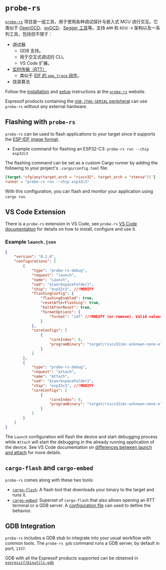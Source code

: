 # `probe-rs`

[`probe-rs`][probe-rs] 项目是一组工具，用于使用各种调试探针与嵌入式 MCU 进行交互。它类似于 [OpenOCD][openocd]、[pyOCD][pyocd]、[Segger 工具][segger-tools]等。支持 `ARM` 和 `RISC-V` 架构以及一系列工具，包括但不限于：

- 调试器
  - GDB 支持。
  - 用于交互式调试的 CLI。
  - VS Code 扩展。
- [实时传输（RTT）][rtt]
  - 类似于 [IDF 的 `app_trace` 组件][app-trace-idf]。
- 烧录算法

Follow the [installation][prober-rs-installation] and [setup][prober-rs-setup] instructions at the [`probe-rs`][probe-rs] website.

Espressif products containing the [`USB-JTAG-SERIAL` peripheral][usb-jtag-serial] can use `probe-rs` without any external hardware.

[probe-rs]: https://probe.rs/
[openocd]: https://openocd.org/
[pyocd]: https://pyocd.io/
[segger-tools]: https://www.segger.com/
[app-trace-idf]: https://docs.espressif.com/projects/esp-idf/en/latest/esp32/api-guides/app_trace.html
[rtt]: https://wiki.segger.com/RTT
[prober-rs-installation]: https://probe.rs/docs/getting-started/installation/
[prober-rs-setup]: https://probe.rs/docs/getting-started/probe-setup/
[usb-jtag-serial]: index.md#usb-jtag-serial-peripheral

## Flashing with `probe-rs`

`probe-rs` can be used to flash applications to your target since it supports the [ESP-IDF image format][idf-image].
  - Example command for flashing an ESP32-C3: `probe-rs run --chip esp32c3`

The flashing command can be set as a custom Cargo runner by adding the following to your project's `.cargo/config.toml` file:

```toml
[target.'cfg(any(target_arch = "riscv32", target_arch = "xtensa"))']
runner = "probe-rs run --chip esp32c3"
```

With this configuration, you can flash and monitor your application using `cargo run`.

[idf-image]: https://docs.espressif.com/projects/esptool/en/latest/esp32c3/advanced-topics/firmware-image-format.html

## VS Code Extension

There is a `probe-rs` extension in VS Code, see `probe-rs` [VS Code documentation][probe-rs-vscode] for details on how to install, configure and use it.

### Example `launch.json`

```json
{
    "version": "0.2.0",
    "configurations": [
        {
            "type": "probe-rs-debug",
            "request": "launch",
            "name": "Launch",
            "cwd": "${workspaceFolder}",
            "chip": "esp32c3", //!MODIFY
            "flashingConfig": {
                "flashingEnabled": true,
                "resetAfterFlashing": true,
                "haltAfterReset": true,
                "formatOptions": {
                    "format": "idf" //!MODIFY (or remove). Valid values are: 'elf'(default), 'idf'
                }
            },
            "coreConfigs": [
                {
                    "coreIndex": 0,
                    "programBinary": "target/riscv32imc-unknown-none-elf/debug/${workspaceFolderBasename}", //!MODIFY
                }
            ]
        },
        {
            "type": "probe-rs-debug",
            "request": "attach",
            "name": "Attach",
            "cwd": "${workspaceFolder}",
            "chip": "esp32c3", //!MODIFY
            "coreConfigs": [
                {
                    "coreIndex": 0,
                    "programBinary": "target/riscv32imc-unknown-none-elf/debug/${workspaceFolderBasename}", //!MODIFY
                }
            ]
        }
    ]
}
```

The `Launch` configuration will flash the device and start debugging process while `Attach` will start the debugging in the already running application of the device. See VS Code documentation on [differences between launch and attach][vscode-configs] for more details.


[probe-rs-vscode]: https://probe.rs/docs/tools/debugger/
[vscode-configs]: https://code.visualstudio.com/docs/editor/debugging#_launch-versus-attach-configurations

## `cargo-flash` and `cargo-embed`

`probe-rs` comes along with these two tools:
- [`cargo-flash`][cargo-flash]: A flash tool that downloads your binary to the target and runs it.
- [`cargo-embed`][cargo-embed]: Superset of `cargo-flash` that also allows opening an RTT terminal or a GDB server. A [configuration file][cargo-embed-config] can used to define the behavior.

[cargo-flash]: https://probe.rs/docs/tools/cargo-flash/
[cargo-embed]: https://probe.rs/docs/tools/cargo-embed/
[cargo-embed-config]: https://probe.rs/docs/tools/cargo-embed/#configuration

## GDB Integration

`probe-rs` includes a GDB stub to integrate into your usual workflow with common tools. The `probe-rs gdb` command runs a GDB server, by default in port, `1337`.

GDB with all the Espressif products supported can be obtained in [`espressif/binutils-gdb`][binutils-repo]

[binutils-repo]: https://github.com/espressif/binutils-gdb
